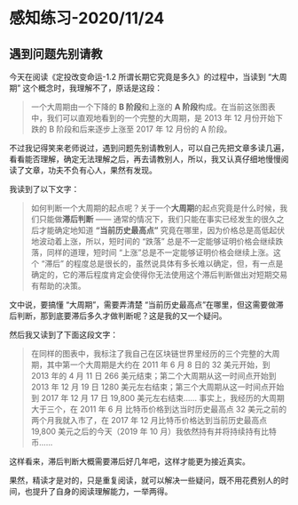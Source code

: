 # 感知练习-2020/11/24



## 遇到问题先别请教

今天在阅读《定投改变命运-1.2 所谓长期它究竟是多久》的过程中，当读到 “大周期” 这个概念时，我理解不了，原话是这段：

> 一个大周期由一个下降的 **B 阶段**和上涨的 **A 阶段**构成。在当前这张图表中，我们可以直观地看到的一个完整的大周期，是 2013 年 12 月份开始下跌的 B 阶段和后来逐步上涨至 2017 年 12 月份的 A 阶段。

不过我记得笑来老师说过，遇到问题先别请教别人，可以自己先把文章多读几遍，看看能否理解，确定无法理解之后，再去请教别人，所以，我又认真仔细地慢慢阅读了文章，功夫不负有心人，果然有发现。

我读到了以下文字：

> 如何判断一个大周期的起点呢？关于一个**大周期**的起点究竟是什么时候，我们只能做**滞后判断** —— 通常的情况下，我们只能在事实已经发生的很久之后才能确定地知道 **“当前历史最高点”** 究竟在哪里，因为价格总是高低起伏地波动着上涨，所以，短时间的 “跌落” 总是不一定能够证明价格会继续跌落，同样的道理，短时间 “上涨”总是不一定能够证明价格会继续上涨。这个 “滞后” 的程度总是很长的，虽然说具体有多长难以确定，但，有一点是确定的，它的滞后程度肯定会使得你无法使用这个滞后判断做出对短期交易有帮助的决策。

文中说，要搞懂 “大周期”，需要弄清楚 “当前历史最高点”在哪里，但这需要做滞后判断，那到底要滞后多久才做判断呢？这是我的又一个疑问。

然后我又读到了下面这段文字：

> 在同样的图表中，我标注了我自己在区块链世界里经历的三个完整的大周期，其中第一个大周期是大约在 2011 年 6 月 8 日的 32 美元开始，到 2013 年的 4 月 11 日 266 美元结束；第二个大周期从这一时间点开始到 2013 年 12 月 19 日 1280 美元左右结束；第三个大周期从这一时间点开始到 2017 年 12 月 17 日 19,800 美元左右结束…… 事实上，我经历的大周期大于三个，在 2011 年 6 月 比特币价格到达当时历史最高点 32 美元之前的两个月我就入市了，在 2017 年 12 月比特币价格达到当前历史最高点 19,800 美元之后的今天（2019 年 10 月）我依然持有并将持续持有比特币……

这样看来，滞后判断大概需要滞后好几年吧，这样才能更为接近真实。

果然，精读才是对的，只是重复阅读，就可以解决一些疑问，既不用花费别人的时间，也提升了自身的阅读理解能力，一举两得。